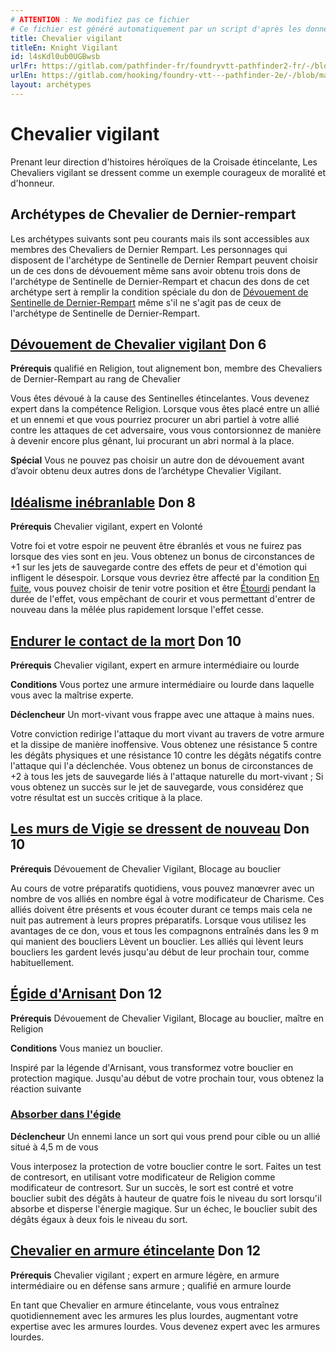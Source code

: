 ```yaml
---
# ATTENTION : Ne modifiez pas ce fichier
# Ce fichier est généré automatiquement par un script d'après les données du module Foundry VTT officiel et de sa traduction
title: Chevalier vigilant
titleEn: Knight Vigilant
id: l4sKdl0ub0UGBwsb
urlFr: https://gitlab.com/pathfinder-fr/foundryvtt-pathfinder2-fr/-/blob/master/data/archetypes/l4sKdl0ub0UGBwsb.htm
urlEn: https://gitlab.com/hooking/foundry-vtt---pathfinder-2e/-/blob/master/packs/data/archetypes.db/knight-vigilant.json
layout: archétypes
---
```

# Chevalier vigilant

Prenant leur direction d'histoires héroïques de la Croisade étincelante, Les Chevaliers vigilant se dressent comme un exemple courageux de moralité et d'honneur.

## Archétypes de Chevalier de Dernier-rempart

Les archétypes suivants sont peu courants mais ils sont accessibles aux membres des Chevaliers de Dernier Rempart. Les personnages qui disposent de l'archétype de Sentinelle de Dernier Rempart peuvent choisir un de ces dons de dévouement même sans avoir obtenu trois dons de l'archétype de Sentinelle de Dernier-Rempart et chacun des dons de cet archétype sert à remplir la condition spéciale du don de [Dévouement de Sentinelle de Dernier-Rempart](../dons/dévouement-de-sentinelle-de-dernier-rempart.md) même s'il ne s'agit pas de ceux de l'archétype de Sentinelle de Dernier-Rempart.

## [Dévouement de Chevalier vigilant](../dons/chevalier-vigilant.md) Don 6

**Prérequis** qualifié en Religion, tout alignement bon, membre des Chevaliers de Dernier-Rempart au rang de Chevalier

Vous êtes dévoué à la cause des Sentinelles étincelantes. Vous devenez expert dans la compétence Religion. Lorsque vous êtes placé entre un allié et un ennemi et que vous pourriez procurer un abri partiel à votre allié contre les attaques de cet adversaire, vous vous contorsionnez de manière à devenir encore plus gênant, lui procurant un abri normal à la place.

**Spécial**  Vous ne pouvez pas choisir un autre don de dévouement avant d’avoir obtenu deux autres dons de l’archétype Chevalier Vigilant.

## [Idéalisme inébranlable](../dons/idéalisme-inébranlable.md) Don 8

**Prérequis** Chevalier vigilant, expert en Volonté

Votre foi et votre espoir ne peuvent être ébranlés et vous ne fuirez pas lorsque des vies sont en jeu. Vous obtenez un bonus de circonstances de +1 sur les jets de sauvegarde contre des effets de peur et d'émotion qui infligent le désespoir. Lorsque vous devriez être affecté par la condition [En fuite](../conditions/en-fuite.md), vous pouvez choisir de tenir votre position et être [Étourdi](../conditions/étourdi.md) pendant la durée de l'effet, vous empêchant de courir et vous permettant d'entrer de nouveau dans la mêlée plus rapidement lorsque l'effet cesse.

## [Endurer le contact de la mort](../dons/endurer-le-contact-de-la-mort.md) Don 10

**Prérequis** Chevalier vigilant, expert en armure intermédiaire ou lourde

**Conditions** Vous portez une armure intermédiaire ou lourde dans laquelle vous avec la maîtrise experte.

**Déclencheur** Un mort-vivant vous frappe avec une attaque à mains nues.

Votre conviction redirige l'attaque du mort vivant au travers de votre armure et la dissipe de manière inoffensive. Vous obtenez une résistance 5 contre les dégâts physiques et une résistance 10 contre les dégâts négatifs contre l'attaque qui l'a déclenchée. Vous obtenez un bonus de circonstances de +2 à tous les jets de sauvegarde liés à l'attaque naturelle du mort-vivant ; Si vous obtenez un succès sur le jet de sauvegarde, vous considérez que votre résultat est un succès critique à la place.

## [Les murs de Vigie se dressent de nouveau](../dons/les-murs-de-vigie-se-dressent-de-nouveau.md) Don 10

**Prérequis** Dévouement de Chevalier Vigilant, Blocage au bouclier

Au cours de votre préparatifs quotidiens, vous pouvez manœvrer avec un nombre de vos alliés en nombre égal à votre modificateur de  Charisme. Ces alliés doivent être présents et vous écouter durant ce temps mais cela ne nuit pas autrement à leurs propres préparatifs. Lorsque vous utilisez les avantages de ce don, vous et tous les compagnons entraînés dans les 9 m qui manient des boucliers <a class="entity-link" data-pack="pf2e.actionspf2e" data-id="xjGwis0uaC2305pm" draggable="true">Lèvent un bouclier</a>. Les alliés qui lèvent leurs boucliers les gardent levés jusqu'au début de leur prochain tour, comme habituellement.

## [Égide d'Arnisant](../dons/égide-d-arnisant.md) Don 12

**Prérequis** Dévouement de Chevalier Vigilant, Blocage au bouclier, maître en Religion

**Conditions** Vous maniez un bouclier.

Inspiré par la légende d'Arnisant, vous transformez votre bouclier en protection magique. Jusqu'au début de votre prochain tour, vous obtenez la réaction suivante

### [Absorber dans l'égide](../actions/absorber-dans-l-égide.md)

**Déclencheur** Un ennemi lance un sort qui vous prend pour cible ou un allié situé à 4,5 m de vous

Vous interposez la protection de votre bouclier contre le sort. Faites un test de contresort, en utilisant votre modificateur de Religion comme modificateur de contresort. Sur un succès, le sort est contré et votre bouclier subit des dégâts à hauteur de quatre fois le niveau du sort lorsqu'il absorbe et disperse l'énergie magique. Sur un échec, le bouclier subit des dégâts égaux à deux fois le niveau du sort.

## [Chevalier en armure étincelante](../dons/chevalier-en-armure-étincelante.md) Don 12

**Prérequis** Chevalier vigilant ; expert en armure légère, en armure intermédiaire ou en défense sans armure ; qualifié en armure lourde

En tant que Chevalier en armure étincelante, vous vous entraînez quotidiennement avec les armures les plus lourdes, augmentant votre expertise avec les armures lourdes. Vous devenez expert avec les armures lourdes.
